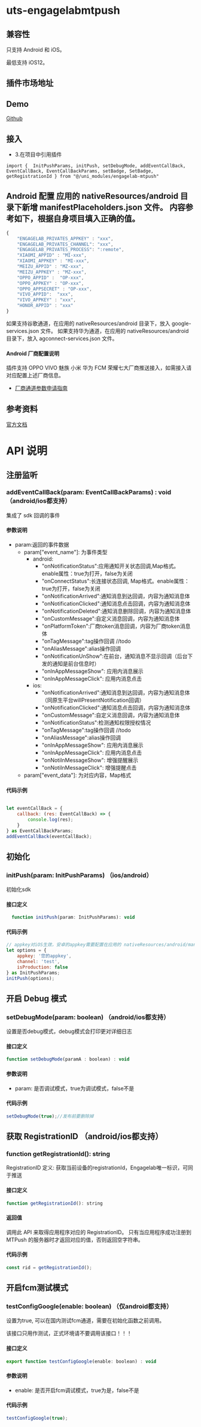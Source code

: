 # uts-engagelabmtpush

## 兼容性

只支持 Android 和 iOS。

最低支持 iOS12。

## 插件市场地址

## Demo
[Github](https://github.com/DevEngageLab/engagelab-uts-plugin)

## 接入

- 3.在项目中引用插件
```
import {  InitPushParams, initPush, setDebugMode, addEventCallBack, EventCallBack, EventCallBackParams, setBadge, SetBadge, getRegistrationId } from "@/uni_modules/engagelab-mtpush"
```

## Android 配置 应用的 nativeResources/android 目录下新增 manifestPlaceholders.json 文件。 内容参考如下，根据自身项目填入正确的值。

```js
{
    "ENGAGELAB_PRIVATES_APPKEY" : "xxx",
    "ENGAGELAB_PRIVATES_CHANNEL": "xxx",
    "ENGAGELAB_PRIVATES_PROCESS": ":remote",
	"XIAOMI_APPID" : "MI-xxx",
	"XIAOMI_APPKEY" : "MI-xxx",
	"MEIZU_APPID" : "MZ-xxx",
	"MEIZU_APPKEY" : "MZ-xxx",
	"OPPO_APPID" :  "OP-xxx",
	"OPPO_APPKEY" : "OP-xxx",
	"OPPO_APPSECRET" : "OP-xxx",
	"VIVO_APPID":  "xxx",
	"VIVO_APPKEY" : "xxx",
	"HONOR_APPID" : "xxx"
}
```

如果支持谷歌通道，在应用的 nativeResources/android 目录下，放入 google-services.json 文件。
如果支持华为通道，在应用的 nativeResources/android 目录下，放入 agconnect-services.json 文件。

#### Android 厂商配置说明
插件支持 OPPO VIVO 魅族 小米 华为 FCM 荣耀七大厂商推送接入，如需接入请对应配置上述厂商信息。

- [厂商通道参数申请指南](https://jiguang-docs.yuque.com/staff-mg3p4r/vc4ysl/ca9ssa1c4izt4b5u?singleDoc#)

## 参考资料
[官方文档](https://www.engagelab.com/push)


# API 说明

## 注册监听

### addEventCallBack(param: EventCallBackParams) : void （android/ios都支持）

集成了 sdk 回调的事件

#### 参数说明
- param:返回的事件数据
  - param["event_name"]: 为事件类型
    - android:
      - "onNotificationStatus":应用通知开关状态回调,Map格式。enable属性：true为打开，false为关闭
      - "onConnectStatus":长连接状态回调, Map格式。enable属性：true为打开，false为关闭
      - "onNotificationArrived":通知消息到达回调，内容为通知消息体
      - "onNotificationClicked":通知消息点击回调，内容为通知消息体
      - "onNotificationDeleted":通知消息删除回调，内容为通知消息体
      - "onCustomMessage":自定义消息回调，内容为通知消息体
      - "onPlatformToken":厂商token消息回调，内容为厂商token消息体
      - "onTagMessage":tag操作回调 //todo
      - "onAliasMessage":alias操作回调
      - "onNotificationUnShow":在前台，通知消息不显示回调（后台下发的通知是前台信息时）
      - "onInAppMessageShow": 应用内消息展示
      - "onInAppMessageClick": 应用内消息点击
    - ios:
      - "onNotificationArrived":通知消息到达回调，内容为通知消息体（同原生平台willPresentNotification回调）
      - "onNotificationClicked":通知消息点击回调，内容为通知消息体
      - "onCustomMessage":自定义消息回调，内容为通知消息体
      - "onNotificationStatus":检测通知权限授权情况
      - "onTagMessage":tag操作回调 //todo
      - "onAliasMessage":alias操作回调
      - "onInAppMessageShow": 应用内消息展示
      - "onInAppMessageClick": 应用内消息点击
      - "onNotiInMessageShow": 增强提醒展示
      - "onNotiInMessageClick": 增强提醒点击
  - param["event_data"]: 为对应内容，Map格式


#### 代码示例

```js

let eventCallBack = {
	callback: (res: EventCallBack) => {
		console.log(res);
	}
} as EventCallBackParams;
addEventCallBack(eventCallBack);

```


## 初始化

### initPush(param: InitPushParams) （ios/android）

初始化sdk

#### 接口定义

```js
  function initPush(param: InitPushParams): void
```

#### 代码示例
```js
// appkey对iOS生效，安卓的appkey需要配置在应用的 nativeResources/android/manifestPlaceholders.json中
let options = {
	appkey: '您的appkey',
	channel: 'test',
	isProduction: false
} as InitPushParams;
initPush(options);
```


## 开启 Debug 模式

### setDebugMode(param: boolean) （android/ios都支持）

设置是否debug模式，debug模式会打印更对详细日志

#### 接口定义

```js
function setDebugMode(paramA : boolean) : void
```

#### 参数说明

- param: 是否调试模式，true为调试模式，false不是

#### 代码示例

```js
setDebugMode(true);//发布前要删除掉
```

## 获取 RegistrationID （android/ios都支持）

### function getRegistrationId(): string

RegistrationID 定义:
获取当前设备的registrationId，Engagelab唯一标识，可同于推送

#### 接口定义

```js
function getRegistrationId(): string
```

#### 返回值

调用此 API 来取得应用程序对应的 RegistrationID。 只有当应用程序成功注册到 MTPush 的服务器时才返回对应的值，否则返回空字符串。

#### 代码示例

```js
const rid = getRegistrationId();
```


## 开启fcm测试模式

### testConfigGoogle(enable: boolean) （仅android都支持）

设置为true, 可以在国内测试fcm通道，需要在初始化函数之前调用。

该接口只用作测试，正式环境请不要调用该接口！！！

#### 接口定义

```js
export function testConfigGoogle(enable: boolean) : void 
```

#### 参数说明

- enable: 是否开启fcm调试模式，true为是，false不是

#### 代码示例

```js
testConfigGoogle(true);
```
